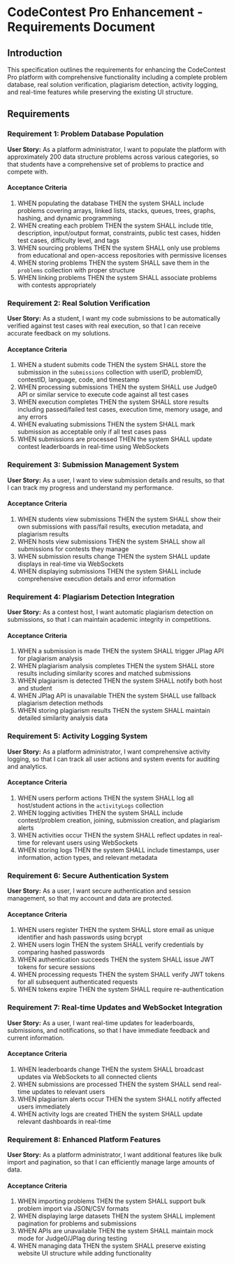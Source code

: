 # CodeContest Pro Enhancement - Requirements Document

## Introduction

This specification outlines the requirements for enhancing the CodeContest Pro platform with comprehensive functionality including a complete problem database, real solution verification, plagiarism detection, activity logging, and real-time features while preserving the existing UI structure.

## Requirements

### Requirement 1: Problem Database Population

**User Story:** As a platform administrator, I want to populate the platform with approximately 200 data structure problems across various categories, so that students have a comprehensive set of problems to practice and compete with.

#### Acceptance Criteria

1. WHEN populating the database THEN the system SHALL include problems covering arrays, linked lists, stacks, queues, trees, graphs, hashing, and dynamic programming
2. WHEN creating each problem THEN the system SHALL include title, description, input/output format, constraints, public test cases, hidden test cases, difficulty level, and tags
3. WHEN sourcing problems THEN the system SHALL only use problems from educational and open-access repositories with permissive licenses
4. WHEN storing problems THEN the system SHALL save them in the `problems` collection with proper structure
5. WHEN linking problems THEN the system SHALL associate problems with contests appropriately

### Requirement 2: Real Solution Verification

**User Story:** As a student, I want my code submissions to be automatically verified against test cases with real execution, so that I can receive accurate feedback on my solutions.

#### Acceptance Criteria

1. WHEN a student submits code THEN the system SHALL store the submission in the `submissions` collection with userID, problemID, contestID, language, code, and timestamp
2. WHEN processing submissions THEN the system SHALL use Judge0 API or similar service to execute code against all test cases
3. WHEN execution completes THEN the system SHALL store results including passed/failed test cases, execution time, memory usage, and any errors
4. WHEN evaluating submissions THEN the system SHALL mark submission as acceptable only if all test cases pass
5. WHEN submissions are processed THEN the system SHALL update contest leaderboards in real-time using WebSockets

### Requirement 3: Submission Management System

**User Story:** As a user, I want to view submission details and results, so that I can track my progress and understand my performance.

#### Acceptance Criteria

1. WHEN students view submissions THEN the system SHALL show their own submissions with pass/fail results, execution metadata, and plagiarism results
2. WHEN hosts view submissions THEN the system SHALL show all submissions for contests they manage
3. WHEN submission results change THEN the system SHALL update displays in real-time via WebSockets
4. WHEN displaying submissions THEN the system SHALL include comprehensive execution details and error information

### Requirement 4: Plagiarism Detection Integration

**User Story:** As a contest host, I want automatic plagiarism detection on submissions, so that I can maintain academic integrity in competitions.

#### Acceptance Criteria

1. WHEN a submission is made THEN the system SHALL trigger JPlag API for plagiarism analysis
2. WHEN plagiarism analysis completes THEN the system SHALL store results including similarity scores and matched submissions
3. WHEN plagiarism is detected THEN the system SHALL notify both host and student
4. WHEN JPlag API is unavailable THEN the system SHALL use fallback plagiarism detection methods
5. WHEN storing plagiarism results THEN the system SHALL maintain detailed similarity analysis data

### Requirement 5: Activity Logging System

**User Story:** As a platform administrator, I want comprehensive activity logging, so that I can track all user actions and system events for auditing and analytics.

#### Acceptance Criteria

1. WHEN users perform actions THEN the system SHALL log all host/student actions in the `activityLogs` collection
2. WHEN logging activities THEN the system SHALL include contest/problem creation, joining, submission creation, and plagiarism alerts
3. WHEN activities occur THEN the system SHALL reflect updates in real-time for relevant users using WebSockets
4. WHEN storing logs THEN the system SHALL include timestamps, user information, action types, and relevant metadata

### Requirement 6: Secure Authentication System

**User Story:** As a user, I want secure authentication and session management, so that my account and data are protected.

#### Acceptance Criteria

1. WHEN users register THEN the system SHALL store email as unique identifier and hash passwords using bcrypt
2. WHEN users login THEN the system SHALL verify credentials by comparing hashed passwords
3. WHEN authentication succeeds THEN the system SHALL issue JWT tokens for secure sessions
4. WHEN processing requests THEN the system SHALL verify JWT tokens for all subsequent authenticated requests
5. WHEN tokens expire THEN the system SHALL require re-authentication

### Requirement 7: Real-time Updates and WebSocket Integration

**User Story:** As a user, I want real-time updates for leaderboards, submissions, and notifications, so that I have immediate feedback and current information.

#### Acceptance Criteria

1. WHEN leaderboards change THEN the system SHALL broadcast updates via WebSockets to all connected clients
2. WHEN submissions are processed THEN the system SHALL send real-time updates to relevant users
3. WHEN plagiarism alerts occur THEN the system SHALL notify affected users immediately
4. WHEN activity logs are created THEN the system SHALL update relevant dashboards in real-time

### Requirement 8: Enhanced Platform Features

**User Story:** As a platform administrator, I want additional features like bulk import and pagination, so that I can efficiently manage large amounts of data.

#### Acceptance Criteria

1. WHEN importing problems THEN the system SHALL support bulk problem import via JSON/CSV formats
2. WHEN displaying large datasets THEN the system SHALL implement pagination for problems and submissions
3. WHEN APIs are unavailable THEN the system SHALL maintain mock mode for Judge0/JPlag during testing
4. WHEN managing data THEN the system SHALL preserve existing website UI structure while adding functionality